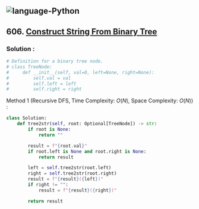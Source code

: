 ![language-Python](https://img.shields.io/badge/%20-Python-ffd43b?style=for-the-badge&logo=PYTHON)
---

## 606. [Construct String From Binary Tree](https://leetcode.com/problems/construct-string-from-binary-tree)

### Solution :

```python
# Definition for a binary tree node.
# class TreeNode:
#     def __init__(self, val=0, left=None, right=None):
#         self.val = val
#         self.left = left
#         self.right = right
```

Method 1 (Recursive DFS, Time Complexity: $O(N)$, Space Complexity: $O(N)$) :
```python
class Solution:
    def tree2str(self, root: Optional[TreeNode]) -> str:
        if root is None:
            return ""

        result = f"{root.val}"
        if root.left is None and root.right is None:
            return result

        left = self.tree2str(root.left)
        right = self.tree2str(root.right)
        result = f"{result}({left})"
        if right != "":
            result = f"{result}({right})"

        return result
```
